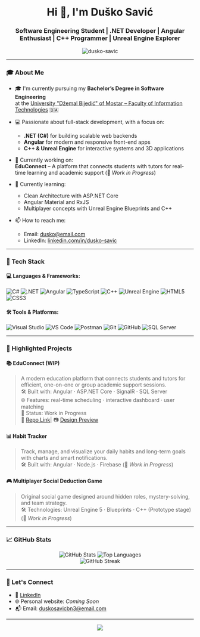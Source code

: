 <h1 align="center">Hi 👋, I'm Duško Savić</h1>
<h3 align="center">Software Engineering Student | .NET Developer | Angular Enthusiast | C++ Programmer | Unreal Engine Explorer</h3>

<p align="center">
  <img src="https://komarev.com/ghpvc/?username=dusko-savic&label=Profile%20views&color=0e75b6&style=flat" alt="dusko-savic" />
</p>

---

### 🎓 About Me

- 🎓 I'm currently pursuing my **Bachelor’s Degree in Software Engineering**  
  at the [University "Džemal Bijedić" of Mostar – Faculty of Information Technologies](https://fit.unmo.ba/) 🇧🇦

- 💻 Passionate about full-stack development, with a focus on:
  - **.NET (C#)** for building scalable web backends  
  - **Angular** for modern and responsive front-end apps  
  - **C++ & Unreal Engine** for interactive systems and 3D applications

- 🔭 Currently working on:  
  **EduConnect** – A platform that connects students with tutors for real-time learning and academic support (📌 _Work in Progress_)

- 🌱 Currently learning:
  - Clean Architecture with ASP.NET Core  
  - Angular Material and RxJS  
  - Multiplayer concepts with Unreal Engine Blueprints and C++  

- 📫 How to reach me:
  - Email: dusko@email.com
  - LinkedIn: [linkedin.com/in/dusko-savic](https://linkedin.com/in/dusko-savic)

---

### 🧰 Tech Stack

#### 💻 Languages & Frameworks:
![C#](https://img.shields.io/badge/C%23-239120?style=for-the-badge&logo=c-sharp&logoColor=white)
![.NET](https://img.shields.io/badge/.NET-512BD4?style=for-the-badge&logo=dotnet&logoColor=white)
![Angular](https://img.shields.io/badge/Angular-DD0031?style=for-the-badge&logo=angular&logoColor=white)
![TypeScript](https://img.shields.io/badge/TypeScript-3178C6?style=for-the-badge&logo=typescript&logoColor=white)
![C++](https://img.shields.io/badge/C++-00599C?style=for-the-badge&logo=c%2B%2B&logoColor=white)
![Unreal Engine](https://img.shields.io/badge/Unreal%20Engine-0E1128?style=for-the-badge&logo=unreal-engine&logoColor=white)
![HTML5](https://img.shields.io/badge/HTML5-E34F26?style=for-the-badge&logo=html5&logoColor=white)
![CSS3](https://img.shields.io/badge/CSS3-1572B6?style=for-the-badge&logo=css3&logoColor=white)

#### 🛠️ Tools & Platforms:
![Visual Studio](https://img.shields.io/badge/Visual%20Studio-5C2D91?style=for-the-badge&logo=visual-studio&logoColor=white)
![VS Code](https://img.shields.io/badge/VS%20Code-007ACC?style=for-the-badge&logo=visual-studio-code&logoColor=white)
![Postman](https://img.shields.io/badge/Postman-FF6C37?style=for-the-badge&logo=postman&logoColor=white)
![Git](https://img.shields.io/badge/Git-F05032?style=for-the-badge&logo=git&logoColor=white)
![GitHub](https://img.shields.io/badge/GitHub-181717?style=for-the-badge&logo=github&logoColor=white)
![SQL Server](https://img.shields.io/badge/SQL%20Server-CC2927?style=for-the-badge&logo=microsoft-sql-server&logoColor=white)

---

### 📌 Highlighted Projects

#### 📚 EduConnect (WIP)
> A modern education platform that connects students and tutors for efficient, one-on-one or group academic support sessions.  
> 🛠 Built with: Angular · ASP.NET Core · SignalR · SQL Server  
> 🌐 Features: real-time scheduling · interactive dashboard · user matching  
> 🚧 Status: Work in Progress  
> 🔗 [Repo Link](https://github.com/RokyMoi/EducConnect)| 📷 [Design Preview](#)

#### 📊 Habit Tracker
> Track, manage, and visualize your daily habits and long-term goals with charts and smart notifications.  
> 🛠 Built with: Angular · Node.js · Firebase
>  (📌 _Work in Progress_)


#### 🎮 Multiplayer Social Deduction Game
> Original social game designed around hidden roles, mystery-solving, and team strategy.  
> 🛠 Technologies: Unreal Engine 5 · Blueprints · C++ (Prototype stage)  
 (📌 _Work in Progress_)

---

### 📈 GitHub Stats

<p align="center">
  <img src="https://github-readme-stats.vercel.app/api?username=dusko-savic&show_icons=true&theme=radical" alt="GitHub Stats" />
  <img src="https://github-readme-stats.vercel.app/api/top-langs/?username=dusko-savic&layout=compact&theme=radical" alt="Top Languages" />
  <br />
  <img src="https://github-readme-streak-stats.herokuapp.com/?user=dusko-savic&theme=radical" alt="GitHub Streak" />
</p>

---

### 🤝 Let's Connect

- 🔗 [LinkedIn](https://linkedin.com/in/dusko-savic)
- 🌐 Personal website: _Coming Soon_
- 📬 Email: duskosavicbn3@email.com

---

<p align="center">
  <img src="https://capsule-render.vercel.app/api?type=waving&color=gradient&height=100&section=footer"/>
</p>
